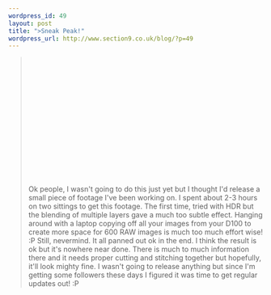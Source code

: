 ```yaml
--- 
wordpress_id: 49
layout: post
title: ">Sneak Peak!"
wordpress_url: http://www.section9.co.uk/blog/?p=49
---
```

><object width="420" height="236"><param name="allowfullscreen" value="true" /><param name="allowscriptaccess" value="always" /><param name="movie" value="http://vimeo.com/moogaloop.swf?clip_id=10472206&amp;server=vimeo.com&amp;show_title=1&amp;show_byline=1&amp;show_portrait=0&amp;color=00ADEF&amp;fullscreen=1" /><embed src="http://vimeo.com/moogaloop.swf?clip_id=10472206&amp;server=vimeo.com&amp;show_title=1&amp;show_byline=1&amp;show_portrait=0&amp;color=00ADEF&amp;fullscreen=1" type="application/x-shockwave-flash" allowfullscreen="true" allowscriptaccess="always" width="420" height="236"></embed></object><br /><br />Ok people, I wasn't going to do this just yet but I thought I'd release a small piece of footage I've been working on. I spent about 2-3 hours on two sittings to get this footage. The first time, tried with HDR but the blending of multiple layers gave a much too subtle effect. Hanging around with a laptop copying off all your images from your D100 to create more space for 600 RAW images is much too much effort wise! :P Still, nevermind. It all panned out ok in the end. I think the result is ok but it's nowhere near done. There is much to much information there and it needs proper cutting and stitching together but hopefully, it'll look mighty fine. I wasn't going to release anything but since I'm getting some followers these days I figured it was time to get regular updates out! :P

